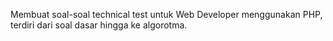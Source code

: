 Membuat soal-soal technical test untuk Web Developer menggunakan PHP, terdiri dari soal dasar hingga ke algorotma.
